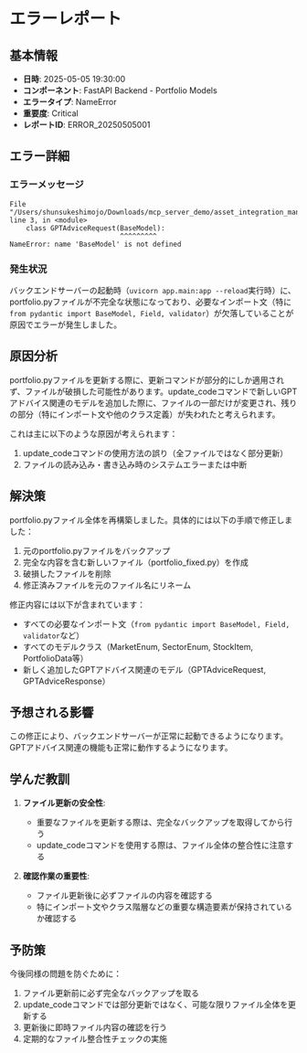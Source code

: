 # エラーレポート

## 基本情報

- **日時**: 2025-05-05 19:30:00
- **コンポーネント**: FastAPI Backend - Portfolio Models
- **エラータイプ**: NameError
- **重要度**: Critical
- **レポートID**: ERROR_20250505001

## エラー詳細

### エラーメッセージ

```
File "/Users/shunsukeshimojo/Downloads/mcp_server_demo/asset_integration_manager/backend/app/models/portfolio.py", line 3, in <module>
    class GPTAdviceRequest(BaseModel):
                           ^^^^^^^^^
NameError: name 'BaseModel' is not defined
```

### 発生状況

バックエンドサーバーの起動時（`uvicorn app.main:app --reload`実行時）に、portfolio.pyファイルが不完全な状態になっており、必要なインポート文（特に`from pydantic import BaseModel, Field, validator`）が欠落していることが原因でエラーが発生しました。

## 原因分析

portfolio.pyファイルを更新する際に、更新コマンドが部分的にしか適用されず、ファイルが破損した可能性があります。update_codeコマンドで新しいGPTアドバイス関連のモデルを追加した際に、ファイルの一部だけが変更され、残りの部分（特にインポート文や他のクラス定義）が失われたと考えられます。

これは主に以下のような原因が考えられます：
1. update_codeコマンドの使用方法の誤り（全ファイルではなく部分更新）
2. ファイルの読み込み・書き込み時のシステムエラーまたは中断

## 解決策

portfolio.pyファイル全体を再構築しました。具体的には以下の手順で修正しました：

1. 元のportfolio.pyファイルをバックアップ
2. 完全な内容を含む新しいファイル（portfolio_fixed.py）を作成
3. 破損したファイルを削除
4. 修正済みファイルを元のファイル名にリネーム

修正内容には以下が含まれています：
- すべての必要なインポート文（`from pydantic import BaseModel, Field, validator`など）
- すべてのモデルクラス（MarketEnum, SectorEnum, StockItem, PortfolioData等）
- 新しく追加したGPTアドバイス関連のモデル（GPTAdviceRequest, GPTAdviceResponse）

## 予想される影響

この修正により、バックエンドサーバーが正常に起動できるようになります。GPTアドバイス関連の機能も正常に動作するようになります。

## 学んだ教訓

1. **ファイル更新の安全性**:
   - 重要なファイルを更新する際は、完全なバックアップを取得してから行う
   - update_codeコマンドを使用する際は、ファイル全体の整合性に注意する

2. **確認作業の重要性**:
   - ファイル更新後に必ずファイルの内容を確認する
   - 特にインポート文やクラス階層などの重要な構造要素が保持されているか確認する

## 予防策

今後同様の問題を防ぐために：

1. ファイル更新前に必ず完全なバックアップを取る
2. update_codeコマンドでは部分更新ではなく、可能な限りファイル全体を更新する
3. 更新後に即時ファイル内容の確認を行う
4. 定期的なファイル整合性チェックの実施